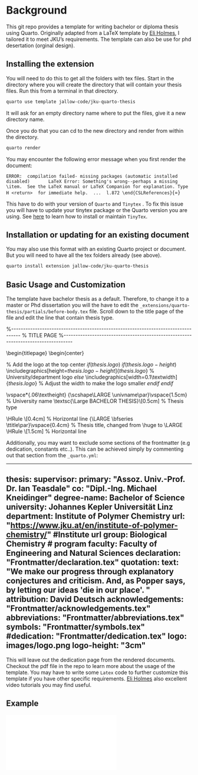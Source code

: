 # Background

This git repo provides a template for writing bachelor or diploma thesis using Quarto. Originally adapted from a LaTeX template by [Eli Holmes](https://github.com/nmfs-opensci/quarto-thesis), I tailored it to meet JKU’s requirements. The template can also be use for phd desertation (orginal design).

## Installing the extension

You will need to do this to get all the folders with tex files. Start in the directory where you will create the directory that will contain your thesis files. Run this from a terminal in that directory.

``` bash
quarto use template jallow-code/jku-quarto-thesis
```

It will ask for an empty directory name where to put the files, give it a new directory name.

Once you do that you can cd to the new directory and render from within the directory.

``` bash
quarto render
```

You may encounter the following error message when you first render the document:

`ERROR:  compilation failed- missing packages (automatic installed disabled)       LaTeX Error: Something's wrong--perhaps a missing \item.  See the LaTeX manual or LaTeX Companion for explanation. Type  H <return>  for immediate help.  ...  l.872 \end{CSLReferences}`{=}

This have to do with your version of `Quarto` and `Tinytex` . To fix this issue you will have to update your tinytex package or the Quarto version you are using. See [here](https://yihui.org/tinytex/) to learn how to install or maintain `TinyTex`.

## Installation or updating for an existing document

You may also use this format with an existing Quarto project or document. But you will need to have all the tex folders already (see above).

``` bash
quarto install extension jallow-code/jku-quarto-thesis
```

## Basic Usage and Customization

The template have bachelor thesis as a default. Therefore, to change it to a master or Phd dissertation you will the have to edit the `_extensions/quarto-thesis/partials/before-body.tex` file. Scroll down to the title page of the file and edit the line that contain thesis type.

%----------------------------------------------------------------------------------
%	TITLE PAGE
%----------------------------------------------------------------------------------

\begin{titlepage}
\begin{center}

% Add the logo at the top center
$if(thesis.logo)$
$if(thesis.logo-height)$
\includegraphics[height=$thesis.logo-height$]{$thesis.logo$} % University/department logo
$else$
\includegraphics[width=0.1\textwidth]{$thesis.logo$} % Adjust the width to make the logo smaller
$endif$
$endif$

\vspace*{.06\textheight}
{\scshape\LARGE \univname\par}\vspace{1.5cm} % University name
\textsc{\Large BACHELOR THESIS}\\[0.5cm] % Thesis type

\HRule \\[0.4cm] % Horizontal line
{\LARGE \bfseries \ttitle\par}\vspace{0.4cm} % Thesis title, changed from \huge to \LARGE
\HRule \\[1.5cm] % Horizontal line

Additionally, you may want to exclude some sections of the frontmatter (e.g dedication, constants etc..). This can be achieved simply by commenting out that section from the `_quarto.yml`:

---
thesis:
  supervisor:
    primary: "Assoz. Univ.-Prof. Dr. Ian Teasdale"
    co: "Dipl.-Ing. Michael Kneidinger"
  degree-name: Bachelor of Science
  university: Johannes Kepler Universität Linz
  department: Institute of Polymer Chemistry
  url: "https://www.jku.at/en/institute-of-polymer-chemistry/" #Institute url
  group: Biological Chemistry # program
  faculty: Faculty of Engineering and Natural Sciences
  declaration: "Frontmatter/declaration.tex"
  quotation:
    text: "We make our progress through explanatory conjectures and criticism. And, as Popper says, by letting our ideas 'die in our place'. "
    attribution: David Deutsch
  acknowledgements: "Frontmatter/acknowledgements.tex"
  abbreviations: "Frontmatter/abbreviations.tex"
  symbols: "Frontmatter/symbols.tex"
  #dedication: "Frontmatter/dedication.tex"
  logo: images/logo.png
  logo-height: "3cm"
---

This will leave out the dedication page from the rendered documents. Checkout the pdf file in the repo to learn more about the usage of the template. You may have to write some `Latex` code to further customize this template if you have other specific requirements. [Eli Holmes](https://github.com/nmfs-opensci/quarto-thesis) also excellent video tutorials you may find useful.

## Example

![](Synthesis-of-Hydrogels-by-Inclusion-Complexation-between-Poly-organo-phosphazenes-and-$α$-cyclodextrin.pdf)
